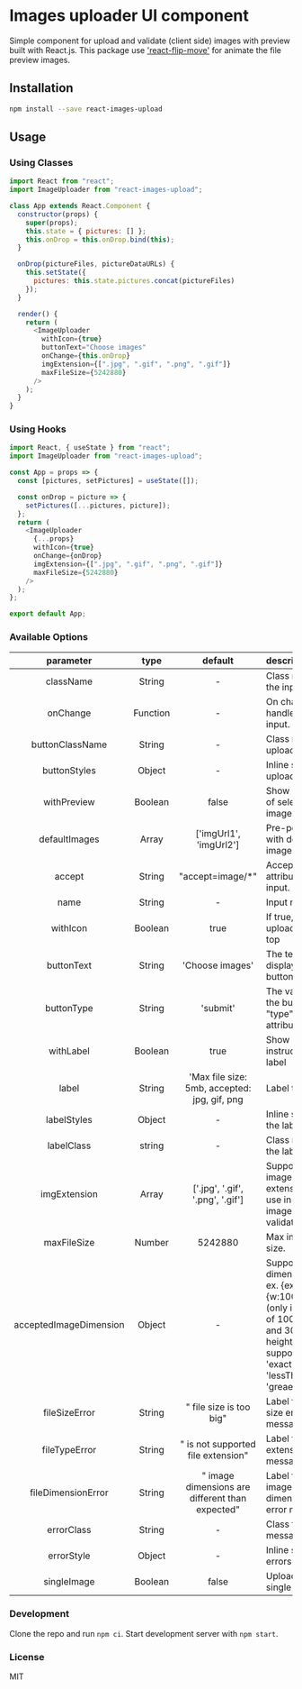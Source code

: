 # Images uploader UI component

Simple component for upload and validate (client side) images with preview built with React.js.
This package use ['react-flip-move'](https://github.com/joshwcomeau/react-flip-move) for animate the file preview images.

## Installation

```bash
npm install --save react-images-upload
```

## Usage
### Using Classes
```javascript
import React from "react";
import ImageUploader from "react-images-upload";

class App extends React.Component {
  constructor(props) {
    super(props);
    this.state = { pictures: [] };
    this.onDrop = this.onDrop.bind(this);
  }

  onDrop(pictureFiles, pictureDataURLs) {
    this.setState({
      pictures: this.state.pictures.concat(pictureFiles)
    });
  }

  render() {
    return (
      <ImageUploader
        withIcon={true}
        buttonText="Choose images"
        onChange={this.onDrop}
        imgExtension={[".jpg", ".gif", ".png", ".gif"]}
        maxFileSize={5242880}
      />
    );
  }
}
```
### Using Hooks
```javascript
import React, { useState } from "react";
import ImageUploader from "react-images-upload";

const App = props => {
  const [pictures, setPictures] = useState([]);

  const onDrop = picture => {
    setPictures([...pictures, picture]);
  };
  return (
    <ImageUploader
      {...props}
      withIcon={true}
      onChange={onDrop}
      imgExtension={[".jpg", ".gif", ".png", ".gif"]}
      maxFileSize={5242880}
    />
  );
};

export default App;
```
### Available Options

|    parameter                |   type   |               default                            |                         description                           |
| :-------------------------: | :------: | :----------------------------------------------: | :------------------------------------------------------------ |
|    className                |  String  |                 -                                | Class name for the input.                                     |
|    onChange                 | Function |                 -                                | On change handler for the input.                              |
| buttonClassName             |  String  |                 -                                | Class name for upload button.                                 |
|  buttonStyles               |  Object  |                 -                                | Inline styles for upload button.                              |
|   withPreview               | Boolean  |               false                              | Show preview of selected images.                              |
|  defaultImages              |  Array   |       ['imgUrl1', 'imgUrl2']                     | Pre-populate with default images.                             |
|     accept                  |  String  |         "accept=image/\*"                        | Accept attribute for file input.                              |
|      name                   |  String  |                 -                                | Input name.                                                   |
|    withIcon                 | Boolean  |                true                              | If true, show upload icon on top                              |
|   buttonText                |  String  |          'Choose images'                         | The text that display in the button.                          |
|   buttonType                |  String  |              'submit'                            | The value of the button's "type" attribute.                   |
|    withLabel                | Boolean  |                true                              | Show instruction label                                        |
|      label                  |  String  | 'Max file size: 5mb, accepted: jpg, gif, png     |         Label text                                            |
|   labelStyles               |  Object  |                 -                                | Inline styles for the label.                                  |
|   labelClass                |  string  |                 -                                | Class name for the label                                      |
|  imgExtension               |  Array   |  ['.jpg', '.gif', '.png', '.gif']                | Supported image extension (will use in the image validation). |
|   maxFileSize               |  Number  |              5242880                             | Max image size.                                               |
|   acceptedImageDimension    |  Object  |                 -                                | Supported dimensions, ex. {exact:{w:100,h:300}} (only images of 100px width and 300px height), it supports 'exact', 'lessThan' and 'greaerThan' |
|  fileSizeError              |  String  |      " file size is too big"                     | Label for file size error message.                            |
|  fileTypeError              |  String  | " is not supported file extension"               | Label for file extension error message.                       |
|  fileDimensionError         |  String  | " image dimensions are different than expected"  | Label for image dimensions error message.                     |
|   errorClass                |  String  |                 -                                | Class for error messages                                      |
|   errorStyle                |  Object  |                 -                                | Inline styles for errors                                      |
|   singleImage               | Boolean  |               false                              | Upload one single image                                       |

### Development

Clone the repo and run `npm ci`. Start development server with `npm start`.

### License

MIT
